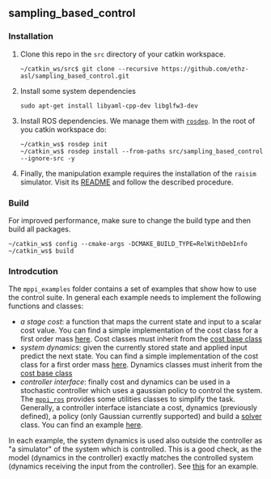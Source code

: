 ## sampling_based_control


### Installation
1. Clone this repo in the `src` directory of your catkin workspace. 

	```
	~/catkin_ws/src$ git clone --recursive https://github.com/ethz-asl/sampling_based_control.git
	```

2. Install some system dependencies
	```
	sudo apt-get install libyaml-cpp-dev libglfw3-dev
	```

3. Install ROS dependencies. We manage them with [`rosdep`](http://wiki.ros.org/rosdep). In the root of you catkin workspace do:
	```
	~/catkin_ws$ rosdep init
	~/catkin_ws$ rosdep install --from-paths src/sampling_based_control --ignore-src -y
	```

4. Finally, the manipulation example requires the installation of the `raisim` simulator. Visit its [README](mppi_examples/mppi_manipulation/README.md) and follow the described procedure. 


### Build

For improved performance, make sure to change the build type and then build all packages.
```
~/catkin_ws$ config --cmake-args -DCMAKE_BUILD_TYPE=RelWithDebInfo
~/catkin_ws$ build
```


### Introdcution

The `mppi_examples` folder contains a set of examples that show how to use the control suite. In general each example needs to implement the following functions and classes:
- _a stage cost_: a function that maps the current state and input to a scalar cost value. You can find a simple implementation of the cost class for a first order mass [here](mppi_examples/mppi_first_order_mass/include/mppi_first_order_mass/cost.h). Cost classes must inherit from the [cost base class](mppi/include/mppi/core/cost.h)
- _system dynamics_: given the currently stored state and applied input predict the next state. You can find a simple implementation of the cost class for a first order mass [here](mppi_examples/mppi_first_order_mass/src/dynamics.cpp). Dynamics classes must inherit from the [cost base class](mppi/include/mppi/core/dynamics.h)
- _controller interface_: finally cost and dynamics can be used in a stochastic controller which uses a gaussian policy to control the system. The [`mppi_ros`](mppi_ros/README.md) provides some utilities classes to simplify the task. Generally, a controller interface istanciate a cost, dynamics (previously defined), a policy (only Gaussian currently supported) and build a [solver](mppi/include/mppi/core/solver.h) class. You can find an example [here](mppi_examples/mppi_first_order_mass/src/controller_interface.cpp#L23-L71). 


In each example, the system dynamics is used also outside the controller as "a simulator" of the system which is controlled. This is a good check, as the model (dynamics in the controller) exactly matches the controlled system (dynamics receiving the input from the controller). See [this](mppi_examples/mppi_first_order_mass/src/nodes/mass_control.cpp#L21-L24) for an example.
